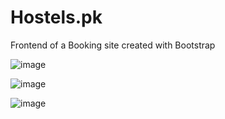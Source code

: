 # Hostels.pk
Frontend of a Booking site created with Bootstrap 

![image](https://user-images.githubusercontent.com/89941757/216702080-bbd1dedd-0d62-427e-b51f-b59dab20c7b6.png)


![image](https://user-images.githubusercontent.com/89941757/216702232-ad38fbf1-de3d-4a84-aff5-97242c114705.png)


![image](https://user-images.githubusercontent.com/89941757/216702444-0ae7cb4d-740a-4556-bf24-f9f315e67647.png)
